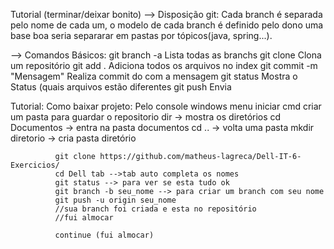 Tutorial (terminar/deixar bonito)
--> Disposição git:
Cada branch é separada pelo nome de cada um, o modelo de cada branch é definido pelo dono
uma base boa seria separarar em pastas por tópicos(java, spring...).



--> Comandos Básicos:
  git branch -a                 Lista todas as branchs
  git clone                     Clona um repositório
  git add .                     Adiciona todos os arquivos no index
  git commit -m "Mensagem"      Realiza commit do  com a mensagem
  git status                    Mostra o Status (quais arquivos estão diferentes
  git push                      Envia
  
  
Tutorial:
Como baixar projeto:
  Pelo console windows 
       menu iniciar 
         cmd
              criar um pasta para guardar o repositorio
              dir -> mostra os diretórios
              cd  Documentos -> entra na pasta documentos
              cd .. -> volta uma pasta
              mkdir diretorio -> cria pasta diretório
              
              git clone https://github.com/matheus-lagreca/Dell-IT-6-Exercicios/
              cd Dell tab -->tab auto completa os nomes
              git status --> para ver se esta tudo ok
              git branch -b seu_nome --> para criar um branch com seu nome
              git push -u origin seu_nome
              //sua branch foi criada e esta no repositório
              //fui almocar
              
              continue (fui almocar)

